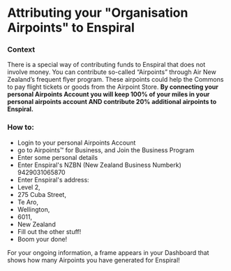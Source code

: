 # Attributing your "Organisation Airpoints" to Enspiral

### Context

There is a special way of contributing funds to Enspiral that does not involve money. You can contribute so-called “Airpoints” through Air New Zealand’s frequent flyer program. These airpoints could help the Commons to pay flight tickets or goods from the Airpoint Store. **By connecting your personal Airpoints Account you will keep 100% of your miles in your personal airpoints account AND contribute 20% additional airpoints to Enspiral.**

### How to:

 - Login to your personal Airpoints Account
 - go to Airpoints™ for Business, and Join the Business Program
 - Enter some personal details
 - Enter Enspiral's NZBN (New Zealand Business Numberk) 9429031065870
 - Enter Enspiral's address:
  - Level 2, 
  - 275 Cuba Street, 
  - Te Aro, 
  - Wellington, 
  - 6011, 
  - New Zealand
 - Fill out the other stuff!
 - Boom your done! 
 
 For your ongoing information, a frame appears in your Dashboard that shows how many Airpoints you have generated for Enspiral!
